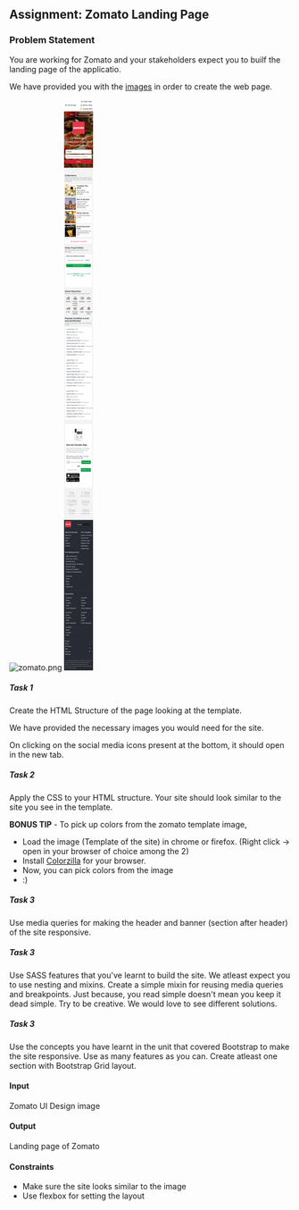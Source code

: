 ﻿## Assignment: Zomato Landing Page

### Problem Statement

You are working for Zomato and your stakeholders expect you to builf the landing page of the applicatio.

We have provided you with the [images](images) in order to create the web page.

![zomato.png](./zomato.png)
![zomato.png](./zomato-mob.png)

##### Task 1

Create the HTML Structure of the page looking at the template.

We have provided the necessary images you would need for the site.

On clicking on the social media icons present at the bottom, it should open in the new tab.

##### Task 2

Apply the CSS to your HTML structure. Your site should look similar to the site you see in the template.

**BONUS TIP** - To pick up colors from the zomato template image,

- Load the image (Template of the site) in chrome or firefox. (Right click -> open in your browser of choice among the 2)
- Install [Colorzilla](https://www.colorzilla.com/chrome/help.html) for your browser.
- Now, you can pick colors from the image
- :)

##### Task 3

Use media queries for making the header and banner (section after header) of the site responsive.

##### Task 3

Use SASS features that you've learnt to build the site. We atleast expect you to use nesting and mixins. Create a simple mixin for reusing media queries and breakpoints. Just because, you read simple doesn't mean you keep it dead simple. Try to be creative. We would love to see different solutions.

##### Task 3

Use the concepts you have learnt in the unit that covered Bootstrap to make the site responsive. Use as many features as you can. Create atleast one section with Bootstrap Grid layout.

#### Input

Zomato UI Design image

#### Output

Landing page of Zomato

#### Constraints

- Make sure the site looks similar to the image
- Use flexbox for setting the layout
